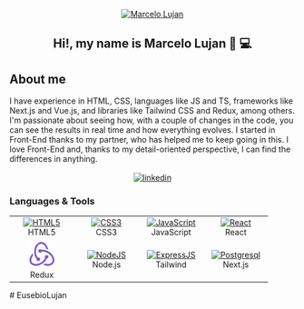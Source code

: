 <p align="center">
<a href="https://eusebiolujan.github.io/Portafolio/"><img src="https://i.imgur.com/QJBh7FV.gif" alt="Marcelo Lujan" height=400 weight=600/></a>
</p>

<h2 align="center">Hi!, my name is Marcelo Lujan 👋 💻</h2>


## About me

I have experience in HTML, CSS, languages like JS and TS, frameworks like Next.js and Vue.js, and libraries like Tailwind CSS and
Redux, among others. I'm passionate about seeing how, with a couple of changes in the code, you can see the results in real time and how everything evolves. I started in Front-End thanks to my partner, who has helped me to keep going in this. I love Front-End and, thanks to my detail-oriented perspective, I can find the differences in anything.

<p align="center">
<a href="https://www.linkedin.com/in/marcelo-lujan/" target="blank">
    <img align="center" src="https://www.vectorlogo.zone/logos/linkedin/linkedin-icon.svg" alt="linkedin" height="28px" />
  </a>

</p>

### **Languages & Tools**

<table align="center">
  <tr>
    <td align="center" width="100">
      <a href="#">
        <img src="https://upload.wikimedia.org/wikipedia/commons/6/61/HTML5_logo_and_wordmark.svg" width="50" height="50" alt="HTML5" />
      </a>
      <br>HTML5
    </td>
    <td align="center" width="100">
      <a href="#">
        <img src="https://upload.wikimedia.org/wikipedia/commons/d/d5/CSS3_logo_and_wordmark.svg" width="50" height="50" alt="CSS3" />
      </a>
      <br>CSS3
    </td>
    <td align="center" width="100">
      <a href="#">
        <img src="https://upload.wikimedia.org/wikipedia/commons/9/99/Unofficial_JavaScript_logo_2.svg" width="50" height="50" alt="JavaScript" />
      </a>
      <br>JavaScript
    </td>
      <td align="center" width="100">
      <a href="#">
        <img src="https://www.vectorlogo.zone/logos/reactjs/reactjs-icon.svg" width="50" height="50" alt="React" />
      </a>
      <br>React
    </td>
  </tr>
    <td align="center" width="100">
      <a href="#">
        <img src="https://raw.githubusercontent.com/sachinverma53121/sachinverma53121/master/icons/redux.png" width="50" height="50" alt="Redux" />
      </a>
      <br>Redux
    </td>
    </td>
    <td align="center" width="100">
      <a href="#">
        <img src="https://upload.wikimedia.org/wikipedia/commons/d/d9/Node.js_logo.svg" width="50" height="50" alt="NodeJS" />
      </a>
      <br>Node.js
    </td>
    <td align="center" width="100"> 
      <a href="#" >
        <img src="https://www.vectorlogo.zone/logos/tailwindcss/tailwindcss-icon.svg" width="50" height="50" alt="ExpressJS" />
      </a>
      <br>Tailwind
    </td>
    <td align="center" width="100">
      <a href="#">
        <img src="https://media.graphassets.com/VKHHNvEETYqZRkqgjybc" width="50" height="50" alt="Postgresql" />
      </a>
      <br>Next.js
    </td>
  </tr>
</table>#   E u s e b i o L u j a n 
 
 